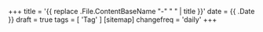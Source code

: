 +++
title = '{{ replace .File.ContentBaseName "-" " " | title }}'
date = {{ .Date }}
draft = true
tags = [
    'Tag'
]
[sitemap]
    changefreq = 'daily'
+++
